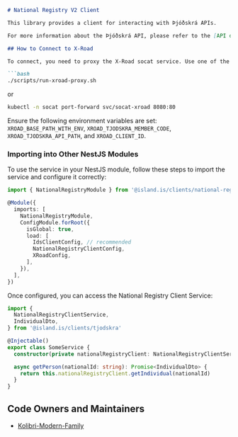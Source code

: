 ```markdown
# National Registry V2 Client

This library provides a client for interacting with Þjóðskrá APIs.

For more information about the Þjóðskrá API, please refer to the [API documentation](https://api-dev.skra.is).

## How to Connect to X-Road

To connect, you need to proxy the X-Road socat service. Use one of the following commands:

```bash
./scripts/run-xroad-proxy.sh
```

or

```bash
kubectl -n socat port-forward svc/socat-xroad 8080:80
```

Ensure the following environment variables are set: `XROAD_BASE_PATH_WITH_ENV`, `XROAD_TJODSKRA_MEMBER_CODE`, `XROAD_TJODSKRA_API_PATH`, and `XROAD_CLIENT_ID`.

### Importing into Other NestJS Modules

To use the service in your NestJS module, follow these steps to import the service and configure it correctly:

```typescript
import { NationalRegistryModule } from '@island.is/clients/national-registry-v2'

@Module({
  imports: [
    NationalRegistryModule,
    ConfigModule.forRoot({
      isGlobal: true,
      load: [
        IdsClientConfig, // recommended
        NationalRegistryClientConfig,
        XRoadConfig,
      ],
    }),
  ],
})
```

Once configured, you can access the National Registry Client Service:

```typescript
import {
  NationalRegistryClientService,
  IndividualDto,
} from '@island.is/clients/tjodskra'

@Injectable()
export class SomeService {
  constructor(private nationalRegistryClient: NationalRegistryClientService) {}

  async getPerson(nationalId: string): Promise<IndividualDto> {
    return this.nationalRegistryClient.getIndividual(nationalId)
  }
}
```

## Code Owners and Maintainers

- [Kolibri-Modern-Family](https://github.com/orgs/island-is/teams/kolibri-modern-family/members)
```